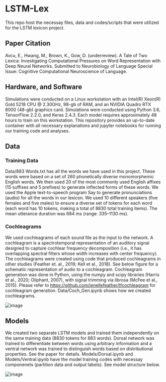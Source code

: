 # LSTM-Lex
This repo host the necessay files, data and codes/scripts that were utilized for the LSTM lexicon project.

## Paper Citation
Avcu, E., Hwang, M., Brown, K., Gow, D. (underreview). A Tale of Two Lexica: Investigating Computational Pressures on Word Representation with Deep Neural Networks. Submitted to Neurobiology of Language Special Issue: Cognitive Computational Neuroscience of Language.

## Hardware, and Software
Simulations were conducted on a Linux workstation with an Intel(R) Xeon(R) Gold 5218 CPU @ 2.30GHz, 98-gb of RAM, and an NVIDIA Quadro RTX 8000 (48-gb) graphics card. Simulations were conducted using Python 3.6, TensorFlow 2.2.0, and Keras 2.4.3. Each model requires approximately 48 hours to train on this workstation. This repository provides an up-to-date container with all necessary explanations and jupyter notebooks for running our training code and analyses.


## Data
### Training Data
Data/883 Words.txt has all the words we have used in this project. These words were based on a set of 260 phonetically diverse monomorphemic English words. We then used 20 of the most commonly used English affixes (15 suffixes and 5 prefixes) to generate inflected forms of these words. We used the Apple text-to-speech program Say to generate pronunciations (audio) for all the words in our lexicon. We used 10 different speakers (five females and five males) to ensure a diverse set of tokens for each word (each word has 10 tokens, making a total of 8830 total training items). The mean utterance duration was 684 ms (range: 335–1130 ms).

### Cochleagrams
We used cochleagrams of each sound file as the input to the network. A cochleagram is a spectrotemporal representation of an auditory signal designed to capture cochlear frequency decomposition (i.e., it has overlapping spectral filters whose width increases with center frequency). The cochleagrams were created using code that produced cochleagrams in other studies (Feather et. al., 2019; Kell et al., 2018). See below figure for a schematic representation of audio to a cochleagram. Cochleagram generation was done in Python, using the numpy and scipy libraries (Harris et al., 2020; Oliphant, 2007), with signal trimming via librosa (McFee et al., 2015). Please refer to https://github.com/jenellefeather/tfcochleagram for cochleagram generation. Data/Coch_Gen.ipynb shows how we created cochleagrams.

![image](https://user-images.githubusercontent.com/32641692/164516870-9198cd2c-5a5b-47e8-a102-030ecf4c1da8.png)

## Models
We created two separate LSTM models and trained them independently on the same training data (8830 tokens for 883 words). Dorsal network was trained to differentiate between words using arbitrary information and a ventral network was trained to distinguish words based on distributional properties. See the paper for details. Models/Dorsal.ipynb and Models/Ventral.ipynb have the model training codes with necessay componenets (partition data and output labels). See model structure below.

![image](https://user-images.githubusercontent.com/32641692/164526923-b5879933-edd6-4482-89cc-3bdfc01f92c5.png)

